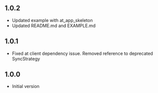 ## 1.0.2
- Updated example with at_app_skeleton
- Updated README.md and EXAMPLE.md

## 1.0.1
- Fixed at client dependency issue. Removed reference to deprecated SyncStrategy
## 1.0.0
- Initial version
